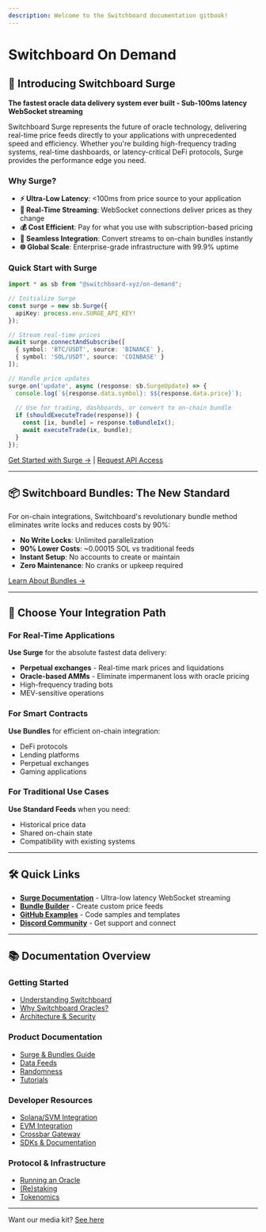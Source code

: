 ```yaml
---
description: Welcome to the Switchboard documentation gitbook!
---
```


# Switchboard On Demand

## 🌊 Introducing Switchboard Surge

**The fastest oracle data delivery system ever built - Sub-100ms latency WebSocket streaming**

Switchboard Surge represents the future of oracle technology, delivering real-time price feeds directly to your applications with unprecedented speed and efficiency. Whether you're building high-frequency trading systems, real-time dashboards, or latency-critical DeFi protocols, Surge provides the performance edge you need.

### Why Surge?

- **⚡ Ultra-Low Latency**: <100ms from price source to your application
- **🔄 Real-Time Streaming**: WebSocket connections deliver prices as they change
- **💰 Cost Efficient**: Pay for what you use with subscription-based pricing
- **🔗 Seamless Integration**: Convert streams to on-chain bundles instantly
- **🌐 Global Scale**: Enterprise-grade infrastructure with 99.9% uptime

### Quick Start with Surge

```typescript
import * as sb from "@switchboard-xyz/on-demand";

// Initialize Surge
const surge = new sb.Surge({
  apiKey: process.env.SURGE_API_KEY!
});

// Stream real-time prices
await surge.connectAndSubscribe([
  { symbol: 'BTC/USDT', source: 'BINANCE' },
  { symbol: 'SOL/USDT', source: 'COINBASE' }
]);

// Handle price updates
surge.on('update', async (response: sb.SurgeUpdate) => {
  console.log(`${response.data.symbol}: $${response.data.price}`);
  
  // Use for trading, dashboards, or convert to on-chain bundle
  if (shouldExecuteTrade(response)) {
    const [ix, bundle] = response.toBundleIx();
    await executeTrade(ix, bundle);
  }
});
```

[Get Started with Surge →](product-documentation/data-feeds/solana-svm/bundles-and-surge.md#-switchboard-surge-ultra-low-latency-streaming) | [Request API Access](https://tinyurl.com/yqubsr8e)

---

## 📦 Switchboard Bundles: The New Standard

For on-chain integrations, Switchboard's revolutionary bundle method eliminates write locks and reduces costs by 90%:

- **No Write Locks**: Unlimited parallelization
- **90% Lower Costs**: ~0.00015 SOL vs traditional feeds
- **Instant Setup**: No accounts to create or maintain
- **Zero Maintenance**: No cranks or upkeep required

[Learn About Bundles →](product-documentation/data-feeds/solana-svm/bundles-and-surge.md#-bundle-method-the-new-standard)

---

## 🚀 Choose Your Integration Path

### For Real-Time Applications
**Use Surge** for the absolute fastest data delivery:
- **Perpetual exchanges** - Real-time mark prices and liquidations
- **Oracle-based AMMs** - Eliminate impermanent loss with oracle pricing
- High-frequency trading bots
- MEV-sensitive operations

### For Smart Contracts
**Use Bundles** for efficient on-chain integration:
- DeFi protocols
- Lending platforms
- Perpetual exchanges
- Gaming applications

### For Traditional Use Cases
**Use Standard Feeds** when you need:
- Historical price data
- Shared on-chain state
- Compatibility with existing systems

---

## 🛠️ Quick Links

- **[Surge Documentation](product-documentation/data-feeds/solana-svm/bundles-and-surge.md#-switchboard-surge-ultra-low-latency-streaming)** - Ultra-low latency WebSocket streaming
- **[Bundle Builder](https://beta.ondemand.switchboard.xyz/bundle-builder)** - Create custom price feeds
- **[GitHub Examples](https://github.com/switchboard-xyz/sb-on-demand-examples)** - Code samples and templates
- **[Discord Community](https://discord.gg/switchboard)** - Get support and connect

---

## 📚 Documentation Overview

### Getting Started
- [Understanding Switchboard](understanding-switchboard/introduction/)
- [Why Switchboard Oracles?](understanding-switchboard/introduction/why-switchboard-oracles.md)
- [Architecture & Security](understanding-switchboard/introduction/switchboards-architecture-tech-stack-and-security/)

### Product Documentation
- [Surge & Bundles Guide](product-documentation/data-feeds/solana-svm/bundles-and-surge.md)
- [Data Feeds](product-documentation/data-feeds/)
- [Randomness](product-documentation/randomness/)
- [Tutorials](product-documentation/tutorials.md)

### Developer Resources
- [Solana/SVM Integration](product-documentation/data-feeds/solana-svm/)
- [EVM Integration](product-documentation/data-feeds/evm/)
- [Crossbar Gateway](tooling-and-resources/crossbar/)
- [SDKs & Documentation](tooling-and-resources/technical-resources-and-documentation/)

### Protocol & Infrastructure
- [Running an Oracle](switchboard-protocol/running-a-switchboard-oracle/)
- [(Re)staking](switchboard-protocol/re-staking/)
- [Tokenomics](switchboard-protocol/tokenomics.md)

---

Want our media kit? [See here](https://swbmediakit.notion.site/SWB-MEDIAKIT-1675c392253e40ff9154abc289627202)
